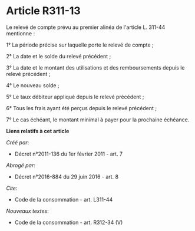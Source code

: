 # Article R311-13

Le relevé de compte prévu au premier alinéa de l'article L. 311-44 mentionne : 

1° La période précise sur laquelle porte le relevé de compte ; 

2° La date et le solde du relevé précédent ; 

3° La date et le montant des utilisations et des remboursements depuis le relevé précédent ; 

4° Le nouveau solde ; 

5° Le taux débiteur appliqué depuis le relevé précédent ; 

6° Tous les frais ayant été perçus depuis le relevé précédent ; 

7° Le cas échéant, le montant minimal à payer pour la prochaine échéance.

**Liens relatifs à cet article**

_Créé par_:

  - Décret n°2011-136 du 1er février 2011 - art. 7

_Abrogé par_:

  - Décret n°2016-884 du 29 juin 2016 - art. 8

_Cite_:

  - Code de la consommation - art. L311-44

_Nouveaux textes_:

  - Code de la consommation - art. R312-34 (V)
